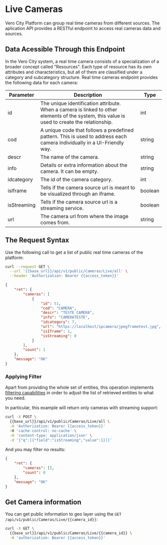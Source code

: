 # Live Cameras

Vero City Platform can group real time cameras from different sources. The aplication API provides a RESTful endpoint to access real cameras data
and sources. 

## Data Acessible Through this Endpoint
In the Vero City system, a real time camera consists of a specialization of a broader concept called "Resources". Each type of resource has its own attributes and characteristics, but all of them are classified under a category and subcategory structure. Real time cameras endpoint provides the following data for each camera:

|  Parameter | Description | Type |
|---|---|---|
| id | The unique identification attribute. When a camera is linked to other elements of the system, this value is used to create the relationship. | int |
| cod | A unique code that follows a predefined pattern. This is used to address each camera individually in a UI-Friendly way. | string |
| descr | The name of the camera. | string |
| info | Details or extra information about the camera. It can be empty. | string |
| idcategory | The id of the camera category. | int |
| isIframe | Tells if the camera source url is meant to be visualized through an iframe. | boolean |
| isStreaming | Tells if the camera source url is a streaming service. | boolean |
| url | The camera url from where the image comes from. | string |

## The Request Syntax
Use the following call to get a list of public real time cameras of the platform: 

```bash
curl --request GET \
  --url '{{base_url}}/api/v1/public/Cameras/Live/all' \
  --header 'Authorization: Bearer {{access_token}}'

```

```json
{
    "ret": {
        "cameras": [
            {
                "id": 51,
                "cod": "CAMERA",
                "descr": "TESTE CAMERA",
                "info": "CAMERATESTE",
                "idcategory": 7,
                "url": "https://localhost/ipcamera/jpegframetest.jpg",
                "isIframe": 1,
                "isStreaming": 0
            }
        ],
        "count": 1
    },
    "message": "OK"
}
```

### Applying Filter

Apart from providing the whole set of entities, this operation implements [filtering capabilities](https://vero-city-api-docs.readthedocs.io/en/latest/advanced-filtering/index.html) in order to adjust the list of retrieved entities to what you need.

In particular, this example will return only cameras with streaming support:

```bash
curl -X POST \
  {{base_url}}/api/v1/public/Cameras/Live/all \
  -H 'Authorization: Bearer {{access_token}}'
  -H 'cache-control: no-cache' \
  -H 'content-type: application/json' \
  -d '{"q":[{"field":"isStreaming","value":1}]}'
```

And you may filter no results:

```json
{
    "ret": {
        "cameras": [],
        "count": 0
    },
    "message": "OK"
}
```



## Get Camera information

You can get public information to geo layer using the `GET /api/v1/public/Cameras/Live/{{camera_id}}`:



```bash
curl -X GET \
  {{base_url}}/api/v1/public/Cameras/Live/{{camera_id}} \
  -H 'authorization: Bearer {{access_token}}' 
```
